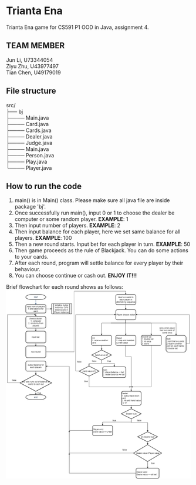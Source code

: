 # Trianta Ena
Trianta Ena game for CS591 P1 OOD in Java, assignment 4.

## TEAM MEMBER
Jun Li, U73344054 <br>
Ziyu Zhu, U43977497 <br>
Tian Chen, U49179019 <br>

## File structure
src/ <br>
├── bj <br>
├──── Main.java <br>
├──── Card.java <br>
├──── Cards.java <br>
├──── Dealer.java <br>
├──── Judge.java <br>
├──── Main.java <br>
├──── Person.java <br>
├──── Play.java <br>
└──── Player.java


## How to run the code
1. main() is in Main() class. Please make sure all java file are inside package 'bj'.
2. Once successfully run main(), input 0 or 1 to choose the dealer be computer or some random player. **EXAMPLE**: 1
3. Then input number of players. **EXAMPLE**: 2
4. Then input balance for each player, here we set same balance for all players.  **EXAMPLE**: 100
5. Then a new round starts. Input bet for each player in turn.  **EXAMPLE**: 50
6. Then game proceeds as the rule of Blackjack. You can do some actions to your cards.
7. After each round, program will settle balance for every player by their behaviour.
8. You can choose continue or cash out.
**ENJOY IT!!!**

Brief flowchart for each round shows as follows:
![image](https://github.com/QingShuiXiFan/Black-Jack/blob/master/BlackJack.png)


